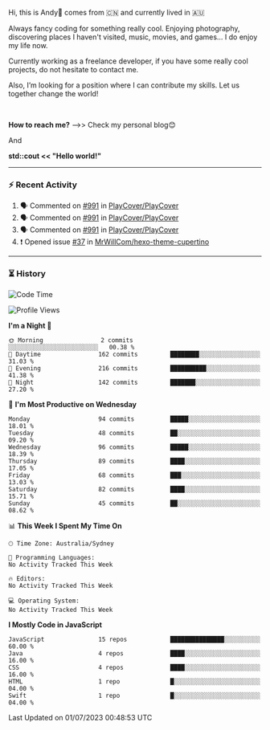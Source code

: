 Hi, this is Andy👋 comes from :cn: and currently lived in 🇦🇺

Always fancy coding for something really cool. Enjoying photography, discovering places I haven't visited, music, movies, and games... I do enjoy my life now.

Currently working as a freelance developer, if you have some really cool projects, do not hesitate to contact me.

Also, I’m looking for a position where I can contribute my skills. Let us together change the world!

<br>

<b>How to reach me?</b> -->> Check my personal blog😊

And

**std::cout << "Hello world!"**

---

### ⚡ Recent Activity
<!--START_SECTION:activity-->
1. 🗣 Commented on [#991](https://github.com/PlayCover/PlayCover/issues/991) in [PlayCover/PlayCover](https://github.com/PlayCover/PlayCover)
2. 🗣 Commented on [#991](https://github.com/PlayCover/PlayCover/issues/991) in [PlayCover/PlayCover](https://github.com/PlayCover/PlayCover)
3. 🗣 Commented on [#991](https://github.com/PlayCover/PlayCover/issues/991) in [PlayCover/PlayCover](https://github.com/PlayCover/PlayCover)
4. ❗️ Opened issue [#37](https://github.com/MrWillCom/hexo-theme-cupertino/issues/37) in [MrWillCom/hexo-theme-cupertino](https://github.com/MrWillCom/hexo-theme-cupertino)
<!--END_SECTION:activity-->

---

### ⏳ History
<!--START_SECTION:waka-->
![Code Time](http://img.shields.io/badge/Code%20Time-200%20hrs%2022%20mins-blue)

![Profile Views](http://img.shields.io/badge/Profile%20Views-0-blue)

**I'm a Night 🦉** 

```text
🌞 Morning                2 commits           ░░░░░░░░░░░░░░░░░░░░░░░░░   00.38 % 
🌆 Daytime                162 commits         ████████░░░░░░░░░░░░░░░░░   31.03 % 
🌃 Evening                216 commits         ██████████░░░░░░░░░░░░░░░   41.38 % 
🌙 Night                  142 commits         ███████░░░░░░░░░░░░░░░░░░   27.20 % 
```
📅 **I'm Most Productive on Wednesday** 

```text
Monday                   94 commits          █████░░░░░░░░░░░░░░░░░░░░   18.01 % 
Tuesday                  48 commits          ██░░░░░░░░░░░░░░░░░░░░░░░   09.20 % 
Wednesday                96 commits          █████░░░░░░░░░░░░░░░░░░░░   18.39 % 
Thursday                 89 commits          ████░░░░░░░░░░░░░░░░░░░░░   17.05 % 
Friday                   68 commits          ███░░░░░░░░░░░░░░░░░░░░░░   13.03 % 
Saturday                 82 commits          ████░░░░░░░░░░░░░░░░░░░░░   15.71 % 
Sunday                   45 commits          ██░░░░░░░░░░░░░░░░░░░░░░░   08.62 % 
```


📊 **This Week I Spent My Time On** 

```text
🕑︎ Time Zone: Australia/Sydney

💬 Programming Languages: 
No Activity Tracked This Week

🔥 Editors: 
No Activity Tracked This Week

💻 Operating System: 
No Activity Tracked This Week
```

**I Mostly Code in JavaScript** 

```text
JavaScript               15 repos            ███████████████░░░░░░░░░░   60.00 % 
Java                     4 repos             ████░░░░░░░░░░░░░░░░░░░░░   16.00 % 
CSS                      4 repos             ████░░░░░░░░░░░░░░░░░░░░░   16.00 % 
HTML                     1 repo              █░░░░░░░░░░░░░░░░░░░░░░░░   04.00 % 
Swift                    1 repo              █░░░░░░░░░░░░░░░░░░░░░░░░   04.00 % 
```




 Last Updated on 01/07/2023 00:48:53 UTC
<!--END_SECTION:waka-->


<!---
JinchuanL/JinchuanL is a ✨ special ✨ repository because its `README.md` (this file) appears on your GitHub profile.
You can click the Preview link to take a look at your changes.
--->
